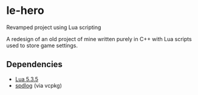 # le-hero
 Revamped project using Lua scripting
 
 A redesign of an old project of mine written purely in C++ with Lua scripts used to store game settings.
 
 ## Dependencies
 
 * [Lua 5.3.5](https://www.lua.org/download.html)
 * [spdlog](https://github.com/gabime/spdlog) (via vcpkg)
